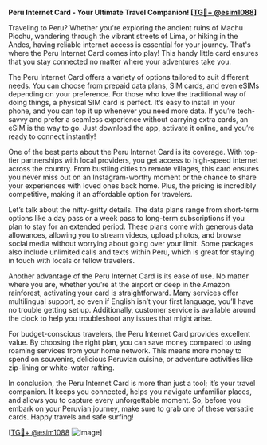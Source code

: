**Peru Internet Card - Your Ultimate Travel Companion! [[TG💪+ @esim1088](https://t.me/s/esim1088)]**

Traveling to Peru? Whether you're exploring the ancient ruins of Machu Picchu, wandering through the vibrant streets of Lima, or hiking in the Andes, having reliable internet access is essential for your journey. That's where the Peru Internet Card comes into play! This handy little card ensures that you stay connected no matter where your adventures take you.

The Peru Internet Card offers a variety of options tailored to suit different needs. You can choose from prepaid data plans, SIM cards, and even eSIMs depending on your preference. For those who love the traditional way of doing things, a physical SIM card is perfect. It’s easy to install in your phone, and you can top it up whenever you need more data. If you’re tech-savvy and prefer a seamless experience without carrying extra cards, an eSIM is the way to go. Just download the app, activate it online, and you’re ready to connect instantly!

One of the best parts about the Peru Internet Card is its coverage. With top-tier partnerships with local providers, you get access to high-speed internet across the country. From bustling cities to remote villages, this card ensures you never miss out on an Instagram-worthy moment or the chance to share your experiences with loved ones back home. Plus, the pricing is incredibly competitive, making it an affordable option for travelers.

Let’s talk about the nitty-gritty details. The data plans range from short-term options like a day pass or a week pass to long-term subscriptions if you plan to stay for an extended period. These plans come with generous data allowances, allowing you to stream videos, upload photos, and browse social media without worrying about going over your limit. Some packages also include unlimited calls and texts within Peru, which is great for staying in touch with locals or fellow travelers.

Another advantage of the Peru Internet Card is its ease of use. No matter where you are, whether you’re at the airport or deep in the Amazon rainforest, activating your card is straightforward. Many services offer multilingual support, so even if English isn’t your first language, you’ll have no trouble getting set up. Additionally, customer service is available around the clock to help you troubleshoot any issues that might arise.

For budget-conscious travelers, the Peru Internet Card provides excellent value. By choosing the right plan, you can save money compared to using roaming services from your home network. This means more money to spend on souvenirs, delicious Peruvian cuisine, or adventure activities like zip-lining or white-water rafting.

In conclusion, the Peru Internet Card is more than just a tool; it’s your travel companion. It keeps you connected, helps you navigate unfamiliar places, and allows you to capture every unforgettable moment. So, before you embark on your Peruvian journey, make sure to grab one of these versatile cards. Happy travels and safe surfing!

[[TG💪+ @esim1088](https://t.me/s/esim1088) ![Image](https://i.postimg.cc/Y0z9fWf4/image.png)]